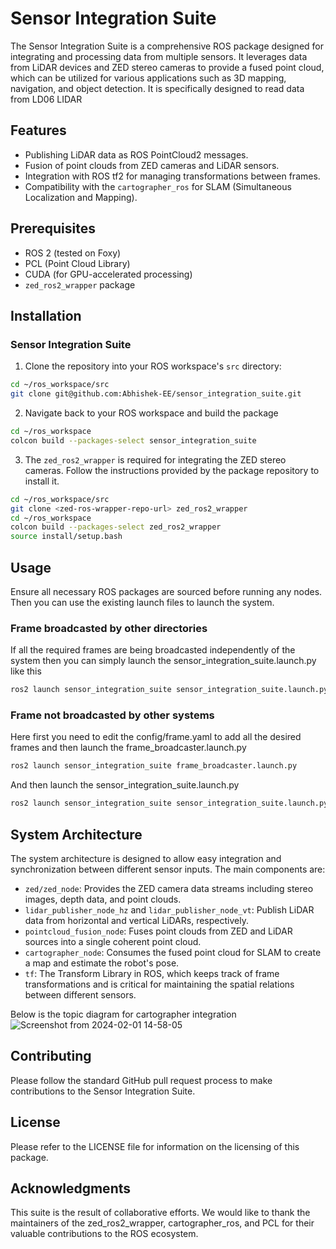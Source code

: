 # Sensor Integration Suite

The Sensor Integration Suite is a comprehensive ROS package designed for integrating and processing data from multiple sensors. It leverages data from LiDAR devices and ZED stereo cameras to provide a fused point cloud, which can be utilized for various applications such as 3D mapping, navigation, and object detection. It is specifically designed to read data from LD06 LIDAR

## Features

- Publishing LiDAR data as ROS PointCloud2 messages.
- Fusion of point clouds from ZED cameras and LiDAR sensors.
- Integration with ROS tf2 for managing transformations between frames.
- Compatibility with the `cartographer_ros` for SLAM (Simultaneous Localization and Mapping).

## Prerequisites

- ROS 2 (tested on Foxy)
- PCL (Point Cloud Library)
- CUDA (for GPU-accelerated processing)
- `zed_ros2_wrapper` package

## Installation

### Sensor Integration Suite

1. Clone the repository into your ROS workspace's `src` directory:

```bash
cd ~/ros_workspace/src
git clone git@github.com:Abhishek-EE/sensor_integration_suite.git
```
2. Navigate back to your ROS workspace and build the package
```bash
cd ~/ros_workspace
colcon build --packages-select sensor_integration_suite
```
3. The `zed_ros2_wrapper` is required for integrating the ZED stereo cameras. Follow the instructions provided by the package repository to install it.
```bash
cd ~/ros_workspace/src
git clone <zed-ros-wrapper-repo-url> zed_ros2_wrapper
cd ~/ros_workspace
colcon build --packages-select zed_ros2_wrapper
source install/setup.bash
```

## Usage
Ensure all necessary ROS packages are sourced before running any nodes. Then you can use the existing launch files to launch the system.

### Frame broadcasted by other directories
If all the required frames are being broadcasted independently of the system then you can simply launch the sensor_integration_suite.launch.py like this
```bash
ros2 launch sensor_integration_suite sensor_integration_suite.launch.py
```
### Frame not broadcasted by other systems
Here first you need to edit the config/frame.yaml to add all the desired frames and then launch the frame_broadcaster.launch.py
```bash
ros2 launch sensor_integration_suite frame_broadcaster.launch.py
```
And then launch the sensor_integration_suite.launch.py
```bash
ros2 launch sensor_integration_suite sensor_integration_suite.launch.py
```

## System Architecture 

The system architecture is designed to allow easy integration and synchronization between different sensor inputs. The main components are:

- `zed/zed_node`: Provides the ZED camera data streams including stereo images, depth data, and point clouds.
- `lidar_publisher_node_hz` and `lidar_publisher_node_vt`: Publish LiDAR data from horizontal and vertical LiDARs, respectively.
- `pointcloud_fusion_node`: Fuses point clouds from ZED and LiDAR sources into a single coherent point cloud.
- `cartographer_node`: Consumes the fused point cloud for SLAM to create a map and estimate the robot's pose.
- `tf`: The Transform Library in ROS, which keeps track of frame transformations and is critical for maintaining the spatial relations between different sensors.


Below is the topic diagram for cartographer integration
![Screenshot from 2024-02-01 14-58-05](https://github.com/Abhishek-EE/sensor_integration_suite/assets/59440480/1c9e76c7-9a55-4de2-b34b-0abc0846dd54)

## Contributing
Please follow the standard GitHub pull request process to make contributions to the Sensor Integration Suite.

## License
Please refer to the LICENSE file for information on the licensing of this package.

## Acknowledgments
This suite is the result of collaborative efforts. We would like to thank the maintainers of the zed_ros2_wrapper, cartographer_ros, and PCL for their valuable contributions to the ROS ecosystem.
